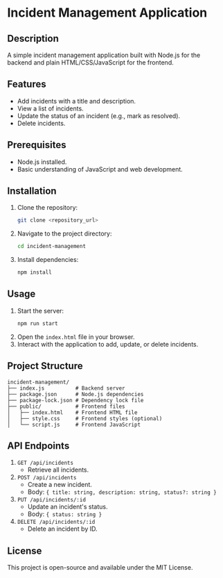 # Incident Management Application

## Description
A simple incident management application built with Node.js for the backend and plain HTML/CSS/JavaScript for the frontend.

## Features
- Add incidents with a title and description.
- View a list of incidents.
- Update the status of an incident (e.g., mark as resolved).
- Delete incidents.

## Prerequisites
- Node.js installed.
- Basic understanding of JavaScript and web development.

## Installation
1. Clone the repository:
   ```bash
   git clone <repository_url>
   ```
2. Navigate to the project directory:
   ```bash
   cd incident-management
   ```
3. Install dependencies:
   ```bash
   npm install
   ```

## Usage
1. Start the server:
   ```bash
   npm run start
   ```
2. Open the `index.html` file in your browser.
3. Interact with the application to add, update, or delete incidents.

## Project Structure
```
incident-management/
├── index.js          # Backend server
├── package.json      # Node.js dependencies
├── package-lock.json # Dependency lock file
├── public/           # Frontend files
│   ├── index.html    # Frontend HTML file
│   ├── style.css     # Frontend styles (optional)
│   └── script.js     # Frontend JavaScript
```

## API Endpoints
1. `GET /api/incidents`
   - Retrieve all incidents.
2. `POST /api/incidents`
   - Create a new incident.
   - Body: `{ title: string, description: string, status?: string }`
3. `PUT /api/incidents/:id`
   - Update an incident's status.
   - Body: `{ status: string }`
4. `DELETE /api/incidents/:id`
   - Delete an incident by ID.

## License
This project is open-source and available under the MIT License.
